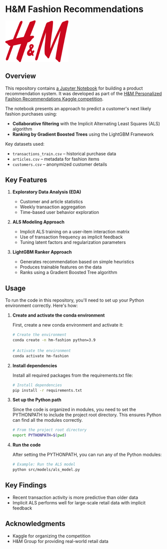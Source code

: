 # H\&M Fashion Recommendations

<img src="images/H%26M-Logo.svg" width="40%" height="40%">

## Overview

This repository contains [a Jupyter Notebook](https://github.com/JonMcEntee/hm-fashion-recommendations/blob/main/H%26M_Fashion_Recommendations.ipynb) for building a product recommendation system. It was developed as part of the [H\&M Personalized Fashion Recommendations Kaggle competition](https://www.kaggle.com/competitions/h-and-m-personalized-fashion-recommendations).

The notebook presents an approach to predict a customer's next likely fashion purchases using:

* **Collaborative filtering** with the Implicit Alternating Least Squares (ALS) algorithm
* **Ranking by Gradient Boosted Trees** using the LightGBM Framework

Key datasets used:

* `transactions_train.csv` – historical purchase data
* `articles.csv` – metadata for fashion items
* `customers.csv` – anonymized customer details

## Key Features

1. **Exploratory Data Analysis (EDA)**

   * Customer and article statistics
   * Weekly transaction aggregation
   * Time-based user behavior exploration

2. **ALS Modeling Approach**

   * Implicit ALS training on a user-item interaction matrix
   * Use of transaction frequency as implicit feedback
   * Tuning latent factors and regularization parameters

3. **LightGBM Ranker Approach**

   * Generates recommendation based on simple heuristics
   * Produces trainable features on the data
   * Ranks using a Gradient Boosted Tree algorithm


## Usage

To run the code in this repository, you'll need to set up your Python environment correctly. Here's how:

1. **Create and activate the conda environment**

   First, create a new conda environment and activate it:

   ```bash
   # Create the environment
   conda create -n hm-fashion python=3.9
   
   # Activate the environment
   conda activate hm-fashion
   ```

2. **Install dependencies**

   Install all required packages from the requirements.txt file:

   ```bash
   # Install dependencies
   pip install -r requirements.txt
   ```

3. **Set up the Python path**

   Since the code is organized in modules, you need to set the PYTHONPATH to include the project root directory. This ensures Python can find all the modules correctly.

   ```bash
   # From the project root directory
   export PYTHONPATH=$(pwd)
   ```

4. **Run the code**

   After setting the PYTHONPATH, you can run any of the Python modules:

   ```bash
   # Example: Run the ALS model
   python src/models/als_model.py
   ```


## Key Findings

* Recent transaction activity is more predictive than older data
* Implicit ALS performs well for large-scale retail data with implicit feedback

## Acknowledgments

* Kaggle for organizing the competition
* H\&M Group for providing real-world retail data

